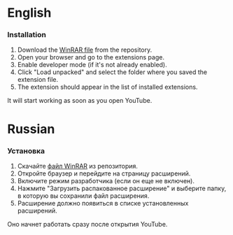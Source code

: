 # English
### Installation

1. Download the [WinRAR file](https://github.com/k0ng999/SKIP-ADD-YouTube-Extensions/blob/master/my-youtube-extension.zip) from the repository.
2. Open your browser and go to the extensions page.
3. Enable developer mode (if it's not already enabled).
4. Click "Load unpacked" and select the folder where you saved the extension file.
5. The extension should appear in the list of installed extensions.

It will start working as soon as you open YouTube.
# Russian
### Установка

1. Скачайте [файл WinRAR](https://github.com/k0ng999/SKIP-ADD-YouTube-Extensions/blob/master/my-youtube-extension.zip) из репозитория.
2. Откройте браузер и перейдите на страницу расширений.
3. Включите режим разработчика (если он еще не включен).
4. Нажмите "Загрузить распакованное расширение" и выберите папку, в которую вы сохранили файл расширения.
5. Расширение должно появиться в списке установленных расширений.

Оно начнет работать сразу после открытия YouTube.

